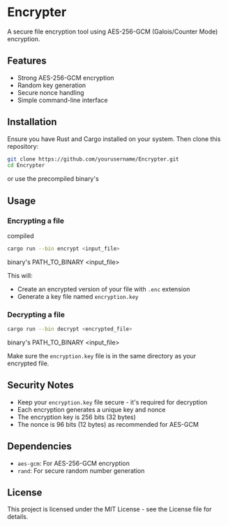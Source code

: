 # Encrypter

A secure file encryption tool using AES-256-GCM (Galois/Counter Mode) encryption.

## Features

- Strong AES-256-GCM encryption
- Random key generation
- Secure nonce handling
- Simple command-line interface

## Installation

Ensure you have Rust and Cargo installed on your system. Then clone this repository:

```sh
git clone https://github.com/yourusername/Encrypter.git
cd Encrypter
```

or use the precompiled binary's

## Usage

### Encrypting a file

compiled

```sh
cargo run --bin encrypt <input_file>
```

binary's
PATH_TO_BINARY <input_file>

This will:

- Create an encrypted version of your file with `.enc` extension
- Generate a key file named `encryption.key`

### Decrypting a file

```sh
cargo run --bin decrypt <encrypted_file>
```

binary's
PATH_TO_BINARY <input_file>

Make sure the `encryption.key` file is in the same directory as your encrypted file.

## Security Notes

- Keep your `encryption.key` file secure - it's required for decryption
- Each encryption generates a unique key and nonce
- The encryption key is 256 bits (32 bytes)
- The nonce is 96 bits (12 bytes) as recommended for AES-GCM

## Dependencies

- `aes-gcm`: For AES-256-GCM encryption
- `rand`: For secure random number generation

## License

This project is licensed under the MIT License - see the License file for details.
